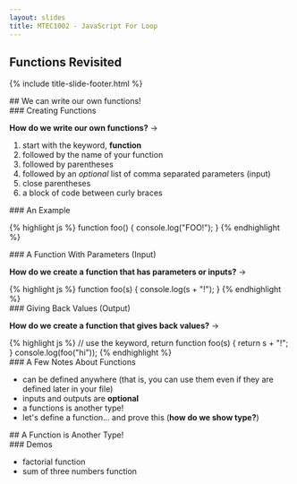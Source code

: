 ```yaml
---
layout: slides
title: MTEC1002 - JavaScript For Loop
---
```


<section markdown="block" class="title-slide">

# Functions Revisited

{% include title-slide-footer.html %}
</section>




<section markdown="block">
## We can write our own functions!
</section>

<section markdown="block">
### Creating Functions

__How do we write our own functions?__ &rarr;

<div class="incremental" markdown="block">

1. start with the keyword, __function__
2. followed by the name of your function
3. followed by parentheses
4. followed by an _optional_ list of comma separated parameters (input)
5. close parentheses
6. a block of code between curly braces
</div>
</section>

<section markdown="block">
### An Example

{% highlight js %}
function foo() {
	console.log("FOO!");
}
{% endhighlight %}
</section>

<section markdown="block">
### A Function With Parameters (Input)

__How do we create a function that has parameters or inputs?__ &rarr;

<div class="incremental" markdown="block">
{% highlight js %}
function foo(s) {
	console.log(s + "!");
}
{% endhighlight %}
</div>
</section>

<section markdown="block">
### Giving Back Values (Output)

__How do we create a function that gives back values?__ &rarr;

<div class="incremental" markdown="block">
{% highlight js %}
// use the keyword, return
function foo(s) {
	return s + "!";
}
console.log(foo("hi"));
{% endhighlight %}
</div>
</section>

<section markdown="block">
### A Few Notes About Functions

* can be defined anywhere (that is, you can use them even if they are defined later in your file)
* inputs and outputs are __optional__
* a functions is another type!
* let's define a function... and prove this (__how do we show type?__)
</section>

<section markdown="block">
## A Function is Another Type!
</section>

<section markdown="block">
### Demos

* factorial function
* sum of three numbers function
</section>
